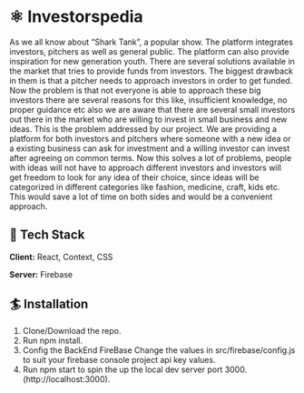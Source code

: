 # ⚛️ Investorspedia 

As we all know about “Shark Tank”, a popular show. The platform 
integrates investors, pitchers as well as general public. The platform can also 
provide inspiration for new generation youth. There are several solutions 
available in the market that tries to provide funds from investors. The biggest 
drawback in them is that a pitcher needs to approach investors in order to get 
funded. Now the problem is that not everyone is able to approach these big 
investors there are several reasons for this like, insufficient knowledge, no 
proper guidance etc also we are aware that there are several small investors 
out there in the market who are willing to invest in small business and new 
ideas. This is the problem addressed by our project. 
We are providing a platform for both investors and pitchers where someone 
with a new idea or a existing business can ask for investment and a willing 
investor can invest after agreeing on common terms. 
Now this solves a lot of problems, people with ideas will not have to 
approach different investors and investors will get freedom to look for any 
idea of their choice, since ideas will be categorized in different categories 
like fashion, medicine, craft, kids etc. This would save a lot of time on both 
sides and would be a convenient approach.
 


## 🦸 Tech Stack

**Client:** React, Context, CSS

**Server:** Firebase

  
## 🏄 Installation

  1. Clone/Download the repo.
  2. Run npm install.
  3. Config the BackEnd FireBase Change the values in src/firebase/config.js to suit your firebase console project api key values.
  4. Run npm start to spin the up the local dev server port 3000.(http://localhost:3000).
